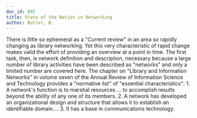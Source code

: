 ```yaml
---
doc_id: 885
title: State of the Nation in Networking
author: Butler, B.
---
```


There is little so ephemeral as a "Current review" in an area so rapidly
changing as library networking.  Yet this very characteristic of rapid change
makes valid the effort of providing an overview at a point in time.
    The first task, then, is network definition and description, necessary
because a large number of library activities have been described as "networks"
and only a limited number are covered here.  The chapter on "Library and
Information Networks" in volume seven of the Annual Review of Information
Science and Technology provides a "normative list" of "essential 
characteristics":
    1. A network's function is to marshal resources ... to accomplish results
       beyond the ability of any one of its members.
    2. A network has developed an organizational design and structure that
       allows it to establish an identifiable domain....
    3. It has a base in communications technology.